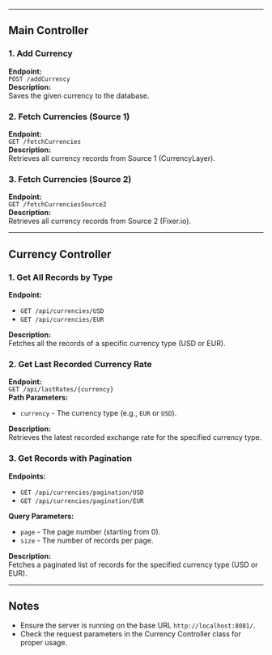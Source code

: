 
---

## Main Controller

### 1. Add Currency
**Endpoint:**  
`POST /addCurrency`  
**Description:**  
Saves the given currency to the database.

### 2. Fetch Currencies (Source 1)
**Endpoint:**  
`GET /fetchCurrencies`  
**Description:**  
Retrieves all currency records from Source 1 (CurrencyLayer).

### 3. Fetch Currencies (Source 2)
**Endpoint:**  
`GET /fetchCurrenciesSource2`  
**Description:**  
Retrieves all currency records from Source 2 (Fixer.io).

---

## Currency Controller

### 1. Get All Records by Type
**Endpoint:**  
- `GET /api/currencies/USD`  
- `GET /api/currencies/EUR`  

**Description:**  
Fetches all the records of a specific currency type (USD or EUR).

### 2. Get Last Recorded Currency Rate
**Endpoint:**  
`GET /api/lastRates/{currency}`  
**Path Parameters:**  
- `currency` - The currency type (e.g., `EUR` or `USD`).

**Description:**  
Retrieves the latest recorded exchange rate for the specified currency type.

### 3. Get Records with Pagination
**Endpoints:**  
- `GET /api/currencies/pagination/USD`  
- `GET /api/currencies/pagination/EUR`  

**Query Parameters:**  
- `page` - The page number (starting from 0).  
- `size` - The number of records per page.

**Description:**  
Fetches a paginated list of records for the specified currency type (USD or EUR).

---

## Notes
- Ensure the server is running on the base URL `http://localhost:8081/`.  
- Check the request parameters in the Currency Controller class for proper usage.





